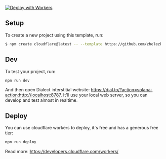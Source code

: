 [![Deploy with Workers](https://deploy.workers.cloudflare.com/button)](https://deploy.workers.cloudflare.com/?url=https://github.com/zhelezkov/solana-action-templates/tree/main/cloudflare-workers-template)

## Setup

To create a new project using this template, run:

```sh
$ npm create cloudflare@latest -- --template https://github.com/zhelezkov/solana-action-templates/cloudflare-workers-template
```

## Dev

To test your project, run:

```sh
npm run dev
```

And then open Dialect interstitial website: https://dial.to/?action=solana-action:http://localhost:8787. It'll use your local web server, so you can develop and test almost in realtime.

## Deploy

You can use cloudflare workers to deploy, it's free and has a generous free tier:

```sh
npm run deploy
```

Read more: https://developers.cloudflare.com/workers/
